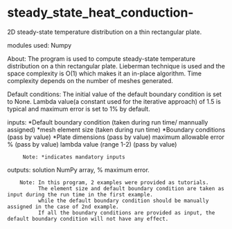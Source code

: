 # steady_state_heat_conduction-

2D steady-state temperature distribution on a thin rectangular plate.

modules used:
        Numpy

About: 
        The program is used to compute steady-state temperature distribution on a thin rectangular plate.
        Lieberman technique is used and the space complexity is O(1) which makes it an in-place algorithm.
        Time complexity depends on the number of meshes generated.
        
Default conditions:
        The initial value of the default boundary condition is set to None.
        Lambda value(a constant used for the iterative approach) of 1.5 is typical and maximum error is set to 1% by default.
        
inputs: *Default boundary condition (taken during run time/ mannually assigned)
        *mesh element size (taken during run time)
        *Boundary conditions (pass by value)
        *Plate dimensions (pass by value)
         maximum allowable error % (pass by value)
         lambda value (range 1-2) (pass by value)
         
         Note: *indicates mandatory inputs
         
outputs: solution NumPy array, % maximum error.

        Note: In this program, 2 examples were provided as tutorials.
              The element size and default boundary condition are taken as input during the run time in the first example.
              while the default boundary condition should be manually assigned in the case of 2nd example.
              If all the boundary conditions are provided as input, the default boundary condition will not have any effect.
